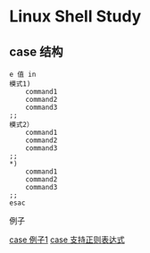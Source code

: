 Linux Shell Study
========================

case 结构
-----


	e 值 in
	模式1)
	    command1
	    command2
	    command3
	;;
	模式2）
	    command1
	    command2
	    command3
	;;
	*)
	    command1
	    command2
	    command3
	;;
	esac

例子


[case 例子1](SWITCH/case1.sh)
[case 支持正则表达式](SWITCH/case_regular.sh)


